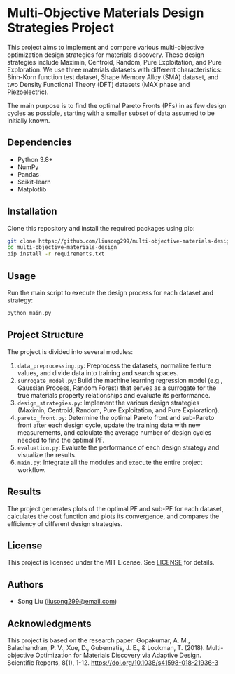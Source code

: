 # Multi-Objective Materials Design Strategies Project

This project aims to implement and compare various multi-objective optimization design strategies for materials discovery. These design strategies include Maximin, Centroid, Random, Pure Exploitation, and Pure Exploration. We use three materials datasets with different characteristics: Binh-Korn function test dataset, Shape Memory Alloy (SMA) dataset, and two Density Functional Theory (DFT) datasets (MAX phase and Piezoelectric).

The main purpose is to find the optimal Pareto Fronts (PFs) in as few design cycles as possible, starting with a smaller subset of data assumed to be initially known.

## Dependencies

- Python 3.8+
- NumPy
- Pandas
- Scikit-learn
- Matplotlib

## Installation

Clone this repository and install the required packages using pip:

```bash
git clone https://github.com/liusong299/multi-objective-materials-design.git
cd multi-objective-materials-design
pip install -r requirements.txt
```

## Usage

Run the main script to execute the design process for each dataset and strategy:

```bash
python main.py
```

## Project Structure

The project is divided into several modules:

1. `data_preprocessing.py`: Preprocess the datasets, normalize feature values, and divide data into training and search spaces.
2. `surrogate_model.py`: Build the machine learning regression model (e.g., Gaussian Process, Random Forest) that serves as a surrogate for the true materials property relationships and evaluate its performance.
3. `design_strategies.py`: Implement the various design strategies (Maximin, Centroid, Random, Pure Exploitation, and Pure Exploration).
4. `pareto_front.py`: Determine the optimal Pareto front and sub-Pareto front after each design cycle, update the training data with new measurements, and calculate the average number of design cycles needed to find the optimal PF.
5. `evaluation.py`: Evaluate the performance of each design strategy and visualize the results.
6. `main.py`: Integrate all the modules and execute the entire project workflow.

## Results

The project generates plots of the optimal PF and sub-PF for each dataset, calculates the cost function and plots its convergence, and compares the efficiency of different design strategies.

## License

This project is licensed under the MIT License. See [LICENSE](LICENSE) for details.

## Authors

- Song Liu (liusong299@email.com)

## Acknowledgments

This project is based on the research paper: Gopakumar, A. M., Balachandran, P. V., Xue, D., Gubernatis, J. E., & Lookman, T. (2018). Multi-objective Optimization for Materials Discovery via Adaptive Design. Scientific Reports, 8(1), 1-12. https://doi.org/10.1038/s41598-018-21936-3
